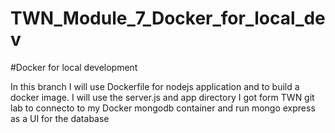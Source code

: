# TWN_Module_7_Docker_for_local_dev


#Docker for local development

In this branch I will use Dockerfile for nodejs application and to build a docker image. I will use the server.js and app directory I got form TWN git lab to connecto to my Docker mongodb container and run mongo express as a UI for the database
